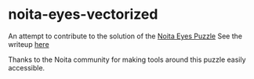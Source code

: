 # noita-eyes-vectorized
An attempt to contribute to the solution of the [Noita Eyes Puzzle](https://noita.wiki.gg/wiki/Eye_Messages)
See the writeup [here](https://docs.google.com/document/d/e/2PACX-1vQGlulwLMO4xRPyRx5aZY0mbhlPh2NaeJYUSn3WAlRJNDB2VRsrTP3VjojQiI1l6LnubOpT_ZeheEEQ/pub)

Thanks to the Noita community for making tools around this puzzle easily accessible.
